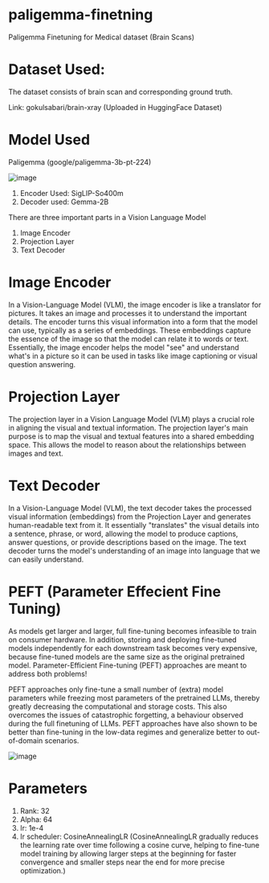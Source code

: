 # paligemma-finetning

Paligemma Finetuning for Medical dataset (Brain Scans)

# Dataset Used:
The dataset consists of brain scan and corresponding ground truth. 

Link: gokulsabari/brain-xray (Uploaded in HuggingFace Dataset)

# Model Used

Paligemma (google/paligemma-3b-pt-224)

![image](https://github.com/user-attachments/assets/f9100a93-9815-42e9-9632-075adbae7a37)

1) Encoder Used: SigLIP-So400m
2) Decoder used: Gemma-2B

There are three important parts in a Vision Language Model
1) Image Encoder
2) Projection Layer
3) Text Decoder

# Image Encoder
In a Vision-Language Model (VLM), the image encoder is like a translator for pictures. It takes an image and processes it to understand the important details. The encoder turns this visual information into a form that the model can use, typically as a series of embeddings. These embeddings capture the essence of the image so that the model can relate it to words or text. Essentially, the image encoder helps the model "see" and understand what's in a picture so it can be used in tasks like image captioning or visual question answering.

# Projection Layer
The projection layer in a Vision Language Model (VLM) plays a crucial role in aligning the visual and textual information. 
The projection layer's main purpose is to map the visual and textual features into a shared embedding space. This allows the model to reason about the relationships between images and text.

# Text Decoder
In a Vision-Language Model (VLM), the text decoder takes the processed visual information (embeddings) from the Projection Layer and generates human-readable text from it. It essentially "translates" the visual details into a sentence, phrase, or word, allowing the model to produce captions, answer questions, or provide descriptions based on the image. The text decoder turns the model's understanding of an image into language that we can easily understand. 

# PEFT (Parameter Effecient Fine Tuning)
As models get larger and larger, full fine-tuning becomes infeasible to train on consumer hardware. In addition, storing and deploying fine-tuned models independently for each downstream task becomes very expensive, because fine-tuned models are the same size as the original pretrained model. Parameter-Efficient Fine-tuning (PEFT) approaches are meant to address both problems!

PEFT approaches only fine-tune a small number of (extra) model parameters while freezing most parameters of the pretrained LLMs, thereby greatly decreasing the computational and storage costs. This also overcomes the issues of catastrophic forgetting, a behaviour observed during the full finetuning of LLMs. PEFT approaches have also shown to be better than fine-tuning in the low-data regimes and generalize better to out-of-domain scenarios.

![image](https://github.com/user-attachments/assets/2ad6173d-48df-4bd5-9cc7-f10590662660)

# Parameters
1) Rank: 32
2) Alpha: 64
3) lr: 1e-4
4) lr scheduler: CosineAnnealingLR (CosineAnnealingLR gradually reduces the learning rate over time following a cosine curve, helping to fine-tune model training by allowing larger steps at the beginning for faster convergence and smaller steps near the end for more precise optimization.)

